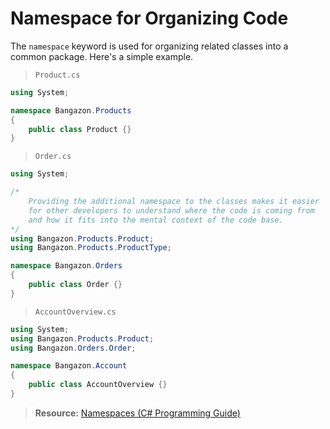 # Namespace for Organizing Code

The `namespace` keyword is used for organizing related classes into a common package. Here's a simple example.

> `Product.cs`

```cs
using System;

namespace Bangazon.Products
{
    public class Product {}
}
```

> `Order.cs`

```cs
using System;

/*
    Providing the additional namespace to the classes makes it easier
    for other developers to understand where the code is coming from
    and how it fits into the mental context of the code base.
*/
using Bangazon.Products.Product;
using Bangazon.Products.ProductType;

namespace Bangazon.Orders
{
    public class Order {}
}
```

> `AccountOverview.cs`

```cs
using System;
using Bangazon.Products.Product;
using Bangazon.Orders.Order;

namespace Bangazon.Account
{
    public class AccountOverview {}
}
```

> **Resource:** [Namespaces (C# Programming Guide)
](https://docs.microsoft.com/en-us/dotnet/csharp/programming-guide/namespaces/)
